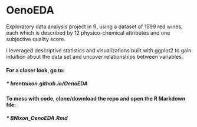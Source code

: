 # OenoEDA

Exploratory data analysis project in R, using a dataset of 1599 red wines, each which is described by 12 physico-chemical attributes and one subjective quality score.

I leveraged descriptive statistics and visualizations built with ggplot2 to gain intuition about the data set and uncover relationships between variables.

#### For a closer look, go to: 
##### * brentnixon.github.io/OenoEDA

#### To mess with code, clone/download the repo and open the R Markdown file:
##### * BNixon_OenoEDA.Rmd


